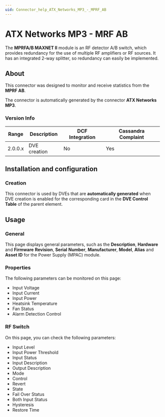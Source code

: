 ```yaml
---
uid: Connector_help_ATX_Networks_MP3_-_MPRF_AB
---
```


# ATX Networks MP3 - MRF AB

The **MPRFA/B MAXNET II** module is an RF detector A/B switch, which provides redundancy for the use of multiple RF amplifiers or RF sources. It has an integrated 2-way splitter, so redundancy can easily be implemented.

## About

This connector was designed to monitor and receive statistics from the **MPRF AB**.

The connector is automatically generated by the connector **ATX Networks MP3**.

### Version Info

| **Range** | **Description** | **DCF Integration** | **Cassandra Complaint** |
|------------------|-----------------|---------------------|-------------------------|
| 2.0.0.x          | DVE creation    | No                  | Yes                     |

## Installation and configuration

### Creation

This connector is used by DVEs that are **automatically generated** when DVE creation is enabled for the corresponding card in the **DVE Control Table** of the parent element.

## Usage

### General

This page displays general parameters, such as the **Description**, **Hardware** and **Firmware** **Revision**, **Serial** **Number**, **Manufacturer**, **Model**, **Alias** and **Asset ID** for the Power Supply (MPAC) module.

### Properties

The following parameters can be monitored on this page:

- Input Voltage
- Input Current
- Input Power
- Heatsink Temperature
- Fan Status
- Alarm Detection Control

### RF Switch

On this page, you can check the following parameters:

- Input Level
- Input Power Threshold
- Input Status
- Input Description
- Output Description
- Mode
- Control
- Revert
- State
- Fail Over Status
- Both Input Status
- Hysteresis
- Restore Time
